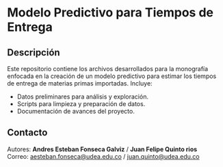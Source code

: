 # **Modelo Predictivo para Tiempos de Entrega**

## **Descripción**  
Este repositorio contiene los archivos desarrollados para la monografía enfocada en la creación de un modelo predictivo para estimar los tiempos de entrega de materias primas importadas. Incluye:  

- Datos preliminares para análisis y exploración.
- Scripts para limpieza y preparación de datos.
- Documentación de avances del proyecto.
  
## **Contacto**  
Autores: **Andres Esteban Fonseca Galviz**  / **Juan Felipe Quinto rios**  
Correo: aesteban.fonseca@udea.edu.co   / juan.quinto@udea.edu.co 

